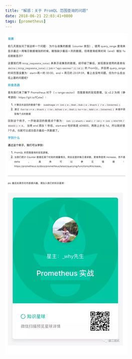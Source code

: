 ```yaml
---
title: "解惑：关于 PromQL 范围查询的问题"
date: 2018-06-21 22:03:41+0800
tags: [prometheus]
---
```


![解惑：关于 PromQL 范围查询的问题](/images/posts/06-21.png)
